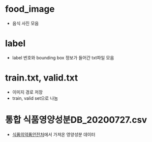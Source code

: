 # food_image

- 음식 사진 모음

# label

- label 번호와 bounding box 정보가 들어간 txt파일 모음

# train.txt, valid.txt

- 이미지 경로 저장
- train, valid set으로 나눔

# 통합 식품영양성분DB_20200727.csv

- [식품의약품안전처](https://www.foodsafetykorea.go.kr/fcdb/)에서 가져온 영양성분 데이터
